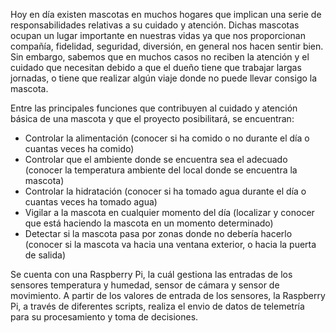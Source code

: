 Hoy en día existen mascotas en muchos hogares que implican una serie de responsabilidades relativas a su cuidado y atención. Dichas mascotas ocupan un lugar importante en nuestras vidas ya que nos proporcionan compañía, fidelidad, seguridad, diversión, en general nos hacen sentir bien. Sin embargo, sabemos que en muchos casos no reciben la atención y el cuidado que necesitan debido a que el dueño tiene que trabajar largas jornadas, o tiene que realizar algún viaje donde no puede llevar consigo la mascota.

Entre las principales funciones que contribuyen al cuidado y atención básica de una mascota y que el proyecto posibilitará, se encuentran:

- Controlar la alimentación (conocer si ha comido o no durante el día o cuantas veces ha comido)
- Controlar que el ambiente donde se encuentra sea el adecuado (conocer la temperatura ambiente del local donde se encuentra la mascota)
- Controlar la hidratación (conocer si ha tomado agua durante el día o cuantas veces ha tomado agua)
- Vigilar a la mascota en cualquier momento del día (localizar y conocer que está haciendo la mascota en un momento determinado)
- Detectar si la mascota pasa por zonas donde no debería hacerlo (conocer si la mascota va hacia una ventana exterior, o hacia la puerta de salida)

Se cuenta con una Raspberry Pi, la cuál gestiona las entradas de los sensores temperatura y humedad, sensor de cámara y sensor de movimiento. A partir de los valores de entrada de los sensores, la Raspberry Pi, a través de diferentes scripts, realiza el envio de datos de telemetría para su procesamiento y toma de decisiones.
